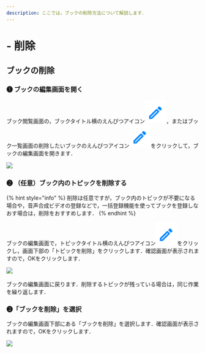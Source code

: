 ```yaml
---
description: ここでは，ブックの削除方法について解説します．
---
```


# - 削除

## ブックの削除

### ❶ ブックの編集画面を開く

ブック閲覧画面の，ブックタイトル横のえんぴつアイコン<img src="../.gitbook/assets/pencil.png" alt="" data-size="line">，またはブック一覧画面の削除したいブックのえんぴつアイコン<img src="../.gitbook/assets/pencil.png" alt="" data-size="line">をクリックして，ブックの編集画面を開きます．

![](../.gitbook/assets/book-delete\_01.png)

### ❷ （任意）ブック内のトピックを削除する

{% hint style="info" %}
削除は任意ですが，ブック内のトピックが不要になる場合や，音声合成ビデオの登録などで，一括登録機能を使ってブックを登録しなおす場合は，削除をおすすめします．
{% endhint %}

ブックの編集画面で，トピックタイトル横のえんぴつアイコン<img src="../.gitbook/assets/pencil.png" alt="" data-size="line">をクリックし，画面下部の「トピックを削除」をクリックします．確認画面が表示されますので，OKをクリックします．

![](../.gitbook/assets/book-delete\_02.png)

ブックの編集画面に戻ります．削除するトピックが残っている場合は，同じ作業を繰り返します．

### ❸「ブックを削除」を選択

ブックの編集画面下部にある「ブックを削除」を選択します．確認画面が表示されますので，OKをクリックします．

![](../.gitbook/assets/book-delete\_03.png)
